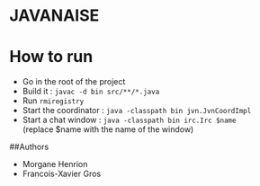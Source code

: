 # JAVANAISE

# How to run

 - Go in the root of the project
 - Build it : `javac -d bin src/**/*.java`
 - Run `rmiregistry`
 - Start the coordinator : `java -classpath bin jvn.JvnCoordImpl`
 - Start a chat window : `java -classpath bin irc.Irc $name`  
      (replace $name with the name of the window)


##Authors 
 - Morgane Henrion
 - Francois-Xavier Gros